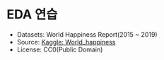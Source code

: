 # EDA 연습

- Datasets: World Happiness Report(2015 ~ 2019)
- Source: <a href="https://www.kaggle.com/datasets/unsdsn/world-happiness" target="_blank">Kaggle: World_happiness</a>
- License: CC0(Public Domain)
